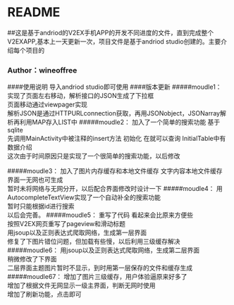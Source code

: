 # README
##这是基于andriod的V2EX手机APP的开发不同进度的文件，直到完成整个V2EXAPP,基本上一天更新一次，项目文件是基于andriod studio创建的。主要介绍每个项目的
###                             Author：wineoffree
####使用说明 
导入andriod studio即可使用
####版本更新
#####moudle1：
实现了页面左右移动，解析接口的JSON生成了下拉框<br>
页面移动通过viewpager实现<br>
解析JSON是通过HTTPURLconnection获取，再用JSONobject，JSONarray解析再利用MAP存入LIST中
#####moudle2：
加入了一个简单的搜索功能 基于sqlite<br>
先调用MainActivity中被注释的insert方法 初始化 在就可以查询 InitialTable中有数据介绍<br>
这次由于时间原因只是实现了一个很简单的搜索功能，以后修改

#####moudle3：
加入了图片内存缓存和本地文件缓存
文字内容本地文件缓存<br>
界面一无网也可生成<br>
暂时未将网络与无网分开，以后配合界面修改时设计一下
#####moudle4：
用AutocompleteTextView实现了一个自动补全的搜索功能<br>
暂时只能根据id进行搜索<br>
以后会完善。
#####moudle5：
重写了代码 看起来会比原来方便些<br>
按照V2EX网页重写了pageview和滑动标题<br>
用jsoup以及正则表达式爬取网络，生成第一层界面<br>
修复了下图片错位问题，但加载有些慢，以后利用三级缓存解决
#####moudle6：
用jsoup以及正则表达式爬取网络，生成第二层界面<br>
稍微修改了下界面<br>
二层界面主题图片暂时不显示，到时用第一层保存的文件和缓存生成
#####moudle67：
增加了图片三级缓存，用户体验逼原来好多了<br>
增加了根据文件无网显示一级主界面，判断无网时使用<br>
增加了刷新功能，点击即可


